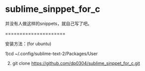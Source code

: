 sublime_sinppet_for_c
=====================
并没有人做这样的snippets，就自己写了吧。





=====================

安装方法：(for ubuntu) 

1)cd ~/.config/sublime-text-2/Packages/User


2) git clone https://github.com/dp0304/sublime_sinppet_for_c.git
